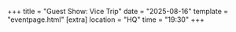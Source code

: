 +++
title = "Guest Show: Vice Trip"
date = "2025-08-16"
template = "eventpage.html"
[extra]
location = "HQ"
time = "19:30"
+++
